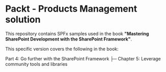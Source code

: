 # Packt - Products Management solution

This repository contains SPFx samples used in the book **"Mastering SharePoint Development with the SharePoint Framework"**.

This specific version covers the following in the book:

Part 4: Go further with the SharePoint Framework
├─ Chapter 5: Leverage community tools and libraries